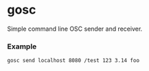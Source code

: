 # gosc  
Simple command line OSC sender and receiver.  

### Example  
```bash
gosc send localhost 8080 /test 123 3.14 foo
```
